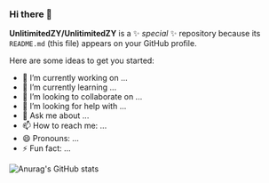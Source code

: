 ### Hi there 👋


**UnlitimitedZY/UnlitimitedZY** is a ✨ _special_ ✨ repository because its `README.md` (this file) appears on your GitHub profile.

Here are some ideas to get you started:
- 🔭 I’m currently working on ...                                      
- 🌱 I’m currently learning ...
- 👯 I’m looking to collaborate on ...
- 🤔 I’m looking for help with ...
- 💬 Ask me about ...
- 📫 How to reach me: ...
- 😄 Pronouns: ...
- ⚡ Fun fact: ...

 ![Anurag's GitHub stats](https://github-readme-stats.vercel.app/api?username=UnlitimitedZY&show_icons=true)




<!--
-->
